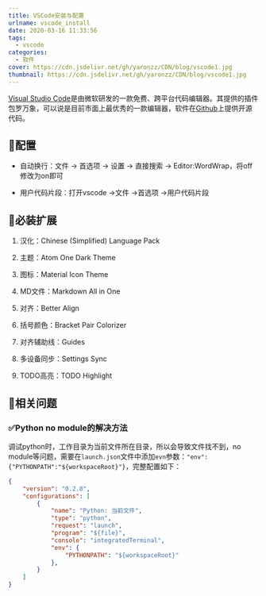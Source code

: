 ```yaml
---
title: VSCode安装与配置 
urlname: vscode_install
date: 2020-03-16 11:33:56
tags: 
  - vscode
categories:  
  - 软件
cover: https://cdn.jsdelivr.net/gh/yaronzz/CDN/blog/vscode1.jpg
thumbnail: https://cdn.jsdelivr.net/gh/yaronzz/CDN/blog/vscode1.jpg
---
```


[Visual Studio Code](https://code.visualstudio.com/)是由微软研发的一款免费、跨平台代码编辑器。其提供的插件包罗万象，可以说是目前市面上最优秀的一款编辑器，软件在[Github](https://github.com/Microsoft/vscode)上提供开源代码。
<!-- more -->

## 🍕配置
- 自动换行：文件 -> 首选项 -> 设置 -> 直接搜索 -> Editor:WordWrap，将off修改为on即可

- 用户代码片段：打开vscode ->文件  ->首选项 ->用户代码片段


## 🍔必装扩展
1. 汉化：Chinese (Simplified) Language Pack

2. 主题：Atom One Dark Theme

3. 图标：Material Icon Theme

4. MD文件：Markdown All in One

5. 对齐：Better Align

6. 括号颜色：Bracket Pair Colorizer

7. 对齐辅助线：Guides

8. 多设备同步：Settings Sync

9. TODO高亮：TODO Highlight


## 🍟相关问题

### ✅Python no module的解决方法

调试python时，工作目录为当前文件所在目录，所以会导致文件找不到，no module等问题，需要在`launch.json`文件中添加`evn`参数：`"env": {"PYTHONPATH":"${workspaceRoot}"}`，完整配置如下：

```json
{
    "version": "0.2.0",
    "configurations": [
        {
            "name": "Python: 当前文件",
            "type": "python",
            "request": "launch",
            "program": "${file}",
            "console": "integratedTerminal",
            "env": {
                "PYTHONPATH": "${workspaceRoot}"
            },
        }
    ]
}
```

